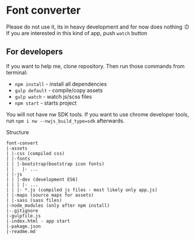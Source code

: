 # Font converter

Please do not use it, its in heavy development and for now does nothing :D
If you are interested in this kind of app, push `watch` button

## For developers

If you want to help me, clone repository. Then run those commands from terminal:
* `npm install` - install all dependencies
* `gulp default` - compile/copy assets
* `gulp watch` - watch js/scss files
* `npm start` - starts project

You will not have nw SDK tools. If you want to use chrome developer tools, run `npm i nw --nwjs_build_type=sdk` afterwards. 

Structure
```text
font-convert
|-assets
| |-css (compiled css)
| |-fonts
| | |-bootstrap(bootstrap icon fonts)
| |   |- ...
| |-js
| | |-dev (development ES6)
| | | |- ...
| | |- *.js (compiled js files - most likely only app.js)
| |-maps (source maps for assets)
| |-sass (sass files)
|-node_modules (only after npm install)
|-.gitignore
|-gulpfile.js
|-index.html - app start
|-pakage.json
|-readme.md
```